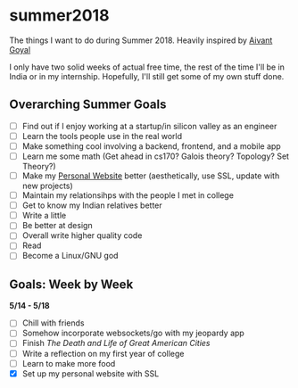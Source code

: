 # summer2018
The things I want to do during Summer 2018. Heavily inspired by [Aivant Goyal](https://github.com/aivantg)

I only have two solid weeks of actual free time, the rest of the time I'll be in India or in my internship. Hopefully, I'll still get some of my own stuff done.

## Overarching Summer Goals

- [ ] Find out if I enjoy working at a startup/in silicon valley as an engineer
- [ ] Learn the tools people use in the real world
- [ ] Make something cool involving a backend, frontend, and a mobile app
- [ ] Learn me some math (Get ahead in cs170? Galois theory? Topology? Set Theory?)
- [ ] Make my [Personal Website](http://gauravity.com) better (aesthetically, use SSL, update with new projects)
- [ ] Maintain my relationsihps with the people I met in college
- [ ] Get to know my Indian relatives better
- [ ] Write a little
- [ ] Be better at design
- [ ] Overall write higher quality code
- [ ] Read
- [ ] Become a Linux/GNU god

 ## Goals: Week by Week
**5/14 - 5/18**
- [ ] Chill with friends
- [ ] Somehow incorporate websockets/go with my jeopardy app
- [ ] Finish *The Death and Life of Great American Cities*
- [ ] Write a reflection on my first year of college
- [ ] Learn to make more food
- [x] Set up my personal website with SSL
